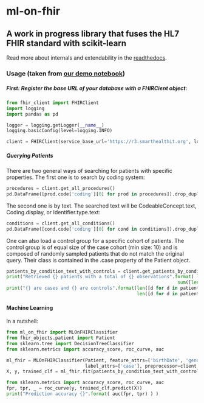 # ml-on-fhir

## A work in progress library that fuses the HL7 FHIR standard with scikit-learn

Read more about internals and extendability in the [readthedocs](https://ml-on-fhir.readthedocs.io/en/latest/).

### Usage (taken from [our demo notebook](https://github.com/chrisby/ml-on-fhir/blob/master/src/Demo.ipynb))

##### First: Register the base URL of your database with a FHIRCient object:

```python
from fhir_client import FHIRClient
import logging
import pandas as pd

logger = logging.getLogger(__name__)
logging.basicConfig(level=logging.INFO)

client = FHIRClient(service_base_url='https://r3.smarthealthit.org', logger=None)
```

##### Querying Patients
There are two general ways of searching for patients with specific properties.
The first one is to search by coding system:
```python
procedures = client.get_all_procedures()
pd.DataFrame([prod.code['coding'][0] for prod in procedures]).drop_duplicates().sort_values(by=['display']).head()
```

The second one is by text. The searched text will be CodeableConcept.text, Coding.display, or Identifier.type.text:
```python
conditions = client.get_all_conditions()
pd.DataFrame([cond.code['coding'][0] for cond in conditions]).drop_duplicates(subset=['display']).sort_values(by='display', ascending=True).head()
```

One can also load a control group for a specific cohort of patients. The control group is of equal size of the case cohort (min size: 10) and is composed of randomly sampled patients that do not match the original query. Their class is contained in the .case property of the Patient object.
```python
patients_by_condition_text_with_controls = client.get_patients_by_condition_text("Abdominal pain", controls=True)
print("Retrieved {} patients with a total of {} observations".format( len(patients_by_condition_text_with_controls), 
                                                               sum([len(pat.observations) for pat in patients_by_condition_text_with_controls])))
print("{} are cases and {} are controls".format(len([d for d in patients_by_condition_text_with_controls if d.case]), 
                                                len([d for d in patients_by_condition_text_with_controls if not d.case])))
```

#### Machine Learning
In a nutshell: 
```python
from ml_on_fhir import MLOnFHIRClassifier
from fhir_objects.patient import Patient
from sklearn.tree import DecisionTreeClassifier
from sklearn.metrics import accuracy_score, roc_curve, auc

ml_fhir = MLOnFHIRClassifier(Patient, feature_attrs=['birthDate', 'gender'],
                             label_attrs=['case'], preprocessor=client.preprocessor)
X, y, trained_clf = ml_fhir.fit(patients_by_condition_text_with_controls, DecisionTreeClassifier())

from sklearn.metrics import accuracy_score, roc_curve, auc
fpr, tpr, _ = roc_curve(y, trained_clf.predict(X))
print("Prediction accuracy {}".format( auc(fpr, tpr) ) )
```
